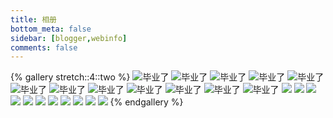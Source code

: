 ```yaml
---
title: 相册
bottom_meta: false
sidebar: [blogger,webinfo]
comments: false
---
```

{% gallery stretch::4::two %}
![毕业了](https://oneindex-serverless-riceneeder.vercel.app/%E5%85%B6%E4%BB%96/%E6%AF%95%E4%B8%9A%E7%85%A7/DSC_7793_1.webp)
![毕业了](https://oneindex-serverless-riceneeder.vercel.app/%E5%85%B6%E4%BB%96/%E6%AF%95%E4%B8%9A%E7%85%A7/DSC_7805.webp)
![毕业了](https://oneindex-serverless-riceneeder.vercel.app/%E5%85%B6%E4%BB%96/%E6%AF%95%E4%B8%9A%E7%85%A7/DSC_7810.webp)
![毕业了](https://oneindex-serverless-riceneeder.vercel.app/%E5%85%B6%E4%BB%96/%E6%AF%95%E4%B8%9A%E7%85%A7/DSC_7812.webp)
![毕业了](https://oneindex-serverless-riceneeder.vercel.app/%E5%85%B6%E4%BB%96/%E6%AF%95%E4%B8%9A%E7%85%A7/DSC_7815.webp)
![毕业了](https://oneindex-serverless-riceneeder.vercel.app/%E5%85%B6%E4%BB%96/%E6%AF%95%E4%B8%9A%E7%85%A7/DSC_7817.webp)
![毕业了](https://oneindex-serverless-riceneeder.vercel.app/%E5%85%B6%E4%BB%96/%E6%AF%95%E4%B8%9A%E7%85%A7/DSC_7821.webp)
![毕业了](https://oneindex-serverless-riceneeder.vercel.app/%E5%85%B6%E4%BB%96/%E6%AF%95%E4%B8%9A%E7%85%A7/DSC_7823.webp)
![毕业了](https://oneindex-serverless-riceneeder.vercel.app/%E5%85%B6%E4%BB%96/%E6%AF%95%E4%B8%9A%E7%85%A7/DSC_7831.webp)
![毕业了](https://oneindex-serverless-riceneeder.vercel.app/%E5%85%B6%E4%BB%96/%E6%AF%95%E4%B8%9A%E7%85%A7/DSC_7835.webp)
![毕业了](https://oneindex-serverless-riceneeder.vercel.app/%E5%85%B6%E4%BB%96/%E6%AF%95%E4%B8%9A%E7%85%A7/DSC_7836.webp)
![毕业了](https://oneindex-serverless-riceneeder.vercel.app/%E5%85%B6%E4%BB%96/%E6%AF%95%E4%B8%9A%E7%85%A7/DSC_7838.webp)
![](https://i0.hdslb.com/bfs/album/f5e9bce527177f139340259c8688a17296c8795c.webp)
![](https://i0.hdslb.com/bfs/album/40725929f9d07b3fa742dd932347172af2b1cc43.webp)
![](https://i0.hdslb.com/bfs/album/08ef0ec9de013f505b68847247af9e83d73d01c1.webp)
![](https://i0.hdslb.com/bfs/album/eb493baa2cb6e0ed109619d90fc7a1c603714c6a.webp)
![](https://i0.hdslb.com/bfs/album/621d019a300a32c98b8b48bd4de6c3f966172df9.webp)
![](https://i0.hdslb.com/bfs/album/e65cbe54c1b60cc3c77d44cee54b11d64397a7ea.webp)
![](https://i0.hdslb.com/bfs/album/5031a742db956f988aac39008dcf3b2f0d843dec.webp)
![](https://i0.hdslb.com/bfs/album/f1eed0cd551333ef0876f22297d32ebd80d79f38.webp)
![](https://i0.hdslb.com/bfs/album/e6c79a6e54ba081f59d85070e71f8d13a5aaf750.webp)
![](https://i0.hdslb.com/bfs/album/11ead9deb7482ca579a69a2ed8cbb854e9d6895e.webp)
![](https://i0.hdslb.com/bfs/album/95000b4a09876f613ce18a14cb1a6a5bed88ff6c.webp)
{% endgallery %}